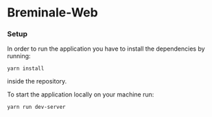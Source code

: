 # Breminale-Web


### Setup

In order to run the application you have to install the dependencies by running:

`yarn install`

inside the repository.


To start the application locally on your machine run:

`yarn run dev-server`
